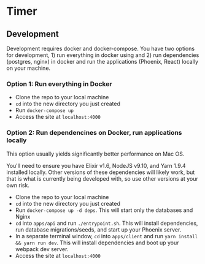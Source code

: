 # Timer

## Development

Development requires docker and docker-compose. You have two options for development, 1) run everything in docker using and 2) run dependencies (postgres, nginx) in docker and run the applications (Phoenix, React) locally on your machine.

### Option 1: Run everything in Docker

- Clone the repo to your local machine
- `cd` into the new directory you just created
- Run `docker-compose up`
- Access the site at `localhost:4000`

### Option 2: Run dependencines on Docker, run applications locally

This option usually yields significantly better performance on Mac OS.

You'll need to ensure you have Elixir v1.6, NodeJS v9.10, and Yarn 1.9.4 installed locally. Other versions of these dependencies will likely work, but that is what is currently being developed with, so use other versions at your own risk.

- Clone the repo to your local machine
- `cd` into the new directory you just created
- Run `docker-compose up -d deps`. This will start only the databases and Nginx
- `cd` into `apps/api` and run `./entrypoint.sh`. This will install dependencies, run database migrations/seeds, and start up your Phoenix server.
- In a separate terminal window, `cd` into `apps/client` and run `yarn install && yarn run dev`. This will install dependencies and boot up your webpack dev server.
- Access the site at `localhost:4000`



